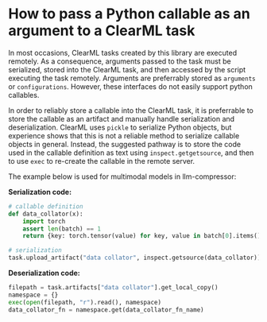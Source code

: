 # How to pass a Python callable as an argument to a ClearML task


In most occasions, ClearML tasks created by this library are executed remotely.
As a consequence, arguments passed to the task must be serialized, stored into the ClearML task, and then accessed by the script executing the task remotely.
Arguments are preferrably stored as `arguments` or `configurations`.
However, these interfaces do not easily support python callables.

In order to reliably store a callable into the ClearML task, it is preferrable to store the callable as an artifact and manually handle serialization and deserialization.
ClearML uses `pickle` to serialize Python objects, but experience shows that this is not a reliable method to serialize callable objects in general.
Instead, the suggested pathway is to store the code used in the callable definition as text using `inspect.getgetsource`, and then to use `exec` to re-create the callable in the remote server.

The example below is used for multimodal models in llm-compressor:

**Serialization code:**
```python
# callable definition
def data_collator(x):
    import torch
    assert len(batch) == 1
    return {key: torch.tensor(value) for key, value in batch[0].items()}

# serialization
task.upload_artifact("data collator", inspect.getsource(data_collator))
```

**Deserialization code:**
```python
filepath = task.artifacts["data collator"].get_local_copy()
namespace = {}
exec(open(filepath, "r").read(), namespace)
data_collator_fn = namespace.get(data_collator_fn_name)
```